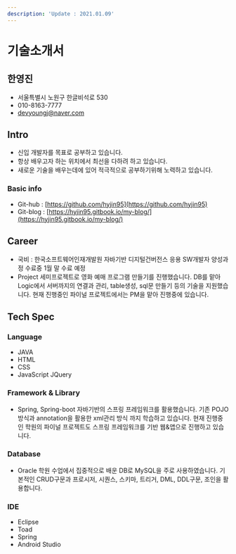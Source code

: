 ```yaml
---
description: 'Update : 2021.01.09'
---
```


# 기술소개서

## 한영진

* 서울특별시 노원구 한글비석로 530
* 010-8163-7777
* devyoungj@naver.com

## Intro

* 신입 개발자를 목표로 공부하고 있습니다.
* 항상 배우고자 하는 위치에서 최선을 다하려 하고 있습니다.
* 새로운 기술을 배우는데에 있어 적극적으로 공부하기위해 노력하고 있습니다.

### Basic info

* Git-hub : [https://github.com/hyjin95](https://github.com/hyjin95)
* Git-blog : [https://hyjin95.gitbook.io/my-blog/](https://hyjin95.gitbook.io/my-blog/)

## Career

* 국비 : 한국소프트웨어인재개발원 자바기반 디지털건버전스 응용 SW개발자 양성과정 수료중 1월 말 수료 예정
* Project 세미프로젝트로 영화 예매 프로그램 만들기를 진행했습니다. DB를 맡아 Logic에서 서버까지의 연결과 관리, table생성, sql문 만들기 등의 기술을 지원했습니다. 현재 진행중인 파이널 프로젝트에서는 PM을 맡아 진행중에 있습니다.

## Tech Spec

### Language

* JAVA
* HTML
* CSS
* JavaScript JQuery

### Framework & Library

* Spring, Spring-boot 자바기반의 스프링 프레임워크를 활용했습니다. 기존 POJO방식과 annotation을 활용한 xml관리 방식 까지 학습하고 있습니다. 현재 진행중인 학원의 파이널 프로젝트도 스프링 프레임워크를 기반 웹&앱으로 진행하고 있습니다.

### Database

* Oracle  학원 수업에서 집중적으로 배운 DB로 MySQL을 주로 사용하였습니다.  기본적인 CRUD구문과 프로시저, 시퀀스, 스키마, 트리거, DML, DDL구문, 조인을 활용합니다.

### IDE

* Eclipse
* Toad
* Spring
* Android Studio

